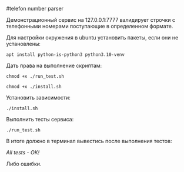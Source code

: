 #telefon number parser 

Демонстрационный сервис на 127.0.0.1:7777 валидирует строчки с телефонными номерами поступающие в определенном формате.

Для настройки окружения в ubuntu установить пакеты, если они не установлены:

`apt install python-is-python3 python3.10-venv`

Дать права на выполнение скриптам:

`chmod +x ./run_test.sh`

`chmod +x ./install.sh`

Установить зависимости:

`./install.sh`

Выполнить тесты сервиса:

`./run_test.sh`

В итоге должно в терминал вывестись после выполнения тестов: 

_All tests - OK!_

Либо ошибки. 
